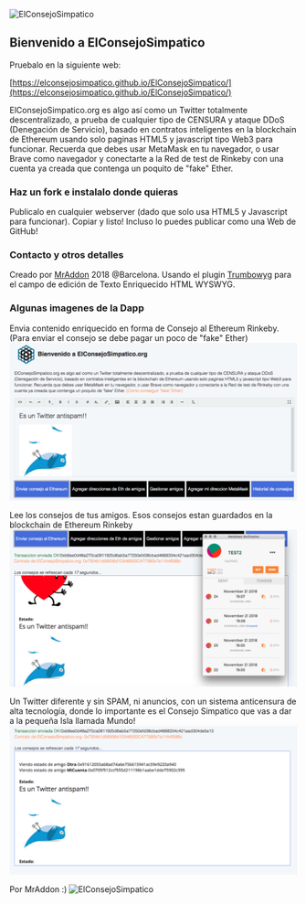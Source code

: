 ![ElConsejoSimpatico](https://elconsejosimpatico.github.io/ElConsejoSimpatico/ElConsejoSimpatico/logo_transp.png)

## Bienvenido a ElConsejoSimpatico

Pruebalo en la siguiente web:

[https://elconsejosimpatico.github.io/ElConsejoSimpatico/](https://elconsejosimpatico.github.io/ElConsejoSimpatico/)

ElConsejoSimpatico.org es algo así como un Twitter totalmente descentralizado, a prueba de cualquier tipo de CENSURA y ataque DDoS (Denegación de Servicio), basado en contratos inteligentes en la blockchain de Ethereum usando solo paginas HTML5 y javascript tipo Web3 para funcionar. Recuerda que debes usar MetaMask en tu navegador, o usar Brave como navegador y conectarte a la Red de test de Rinkeby con una cuenta ya creada que contenga un poquito de "fake" Ether.

### Haz un fork e instalalo donde quieras

Publicalo en cualquier webserver (dado que solo usa HTML5 y Javascript para funcionar).
Copiar y listo! Incluso lo puedes publicar como una Web de GitHub!

### Contacto y otros detalles

Creado por [MrAddon](http://mraddon.com) 2018 @Barcelona. Usando el plugin [Trumbowyg](https://alex-d.github.io/Trumbowyg/) para el campo de edición de Texto Enriquecido HTML WYSWYG.

### Algunas imagenes de la Dapp

Envia contenido enriquecido en forma de Consejo al Ethereum Rinkeby. (Para enviar el consejo se debe pagar un poco de "fake" Ether)
![Ejemplo](example1.png)



Lee los consejos de tus amigos. Esos consejos estan guardados en la blockchain de Ethereum Rinkeby
![Ejemplo](example2.png)



Un Twitter diferente y sin SPAM, ni anuncios, con un sistema anticensura de alta tecnología, donde lo importante es el Consejo Simpatico que vas a dar a la pequeña Isla llamada Mundo!
![Ejemplo](example3.png)

Por MrAddon :)
![ElConsejoSimpatico](https://elconsejosimpatico.github.io/ElConsejoSimpatico/ElConsejoSimpatico/cube.gif)
